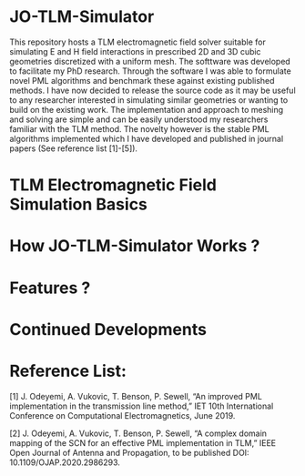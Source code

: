 # JO-TLM-Simulator
This repository hosts a TLM electromagnetic field solver suitable for simulating E and H field interactions in prescribed 2D and 3D cubic geometries discretized with a uniform mesh. The softtware was developed to facilitate my PhD research. Through the software I was able to formulate novel PML algorithms and benchmark these against existing published methods. I have now decided  to release the source code as it may be useful to any researcher interested in simulating similar geometries or wanting to build on the existing work. 
The implementation and approach to meshing and solving  are simple and can be easily understood my researchers familiar with the TLM method. The novelty however is the stable PML algorithms implemented which I have developed and published in journal papers  (See reference list [1]-[5]).


# TLM Electromagnetic Field Simulation Basics

# How JO-TLM-Simulator Works ?

# Features ?

# Continued Developments

# Reference List:
[1]	J. Odeyemi, A. Vukovic, T. Benson, P. Sewell, “An improved PML implementation in the transmission line method,” IET 10th International Conference on Computational Electromagnetics, June 2019. 

[2]	J. Odeyemi, A. Vukovic, T. Benson, P. Sewell, “A complex domain mapping of the SCN for an effective PML implementation in TLM,” IEEE Open Journal of Antenna and Propagation, to be published DOI: 10.1109/OJAP.2020.2986293.

